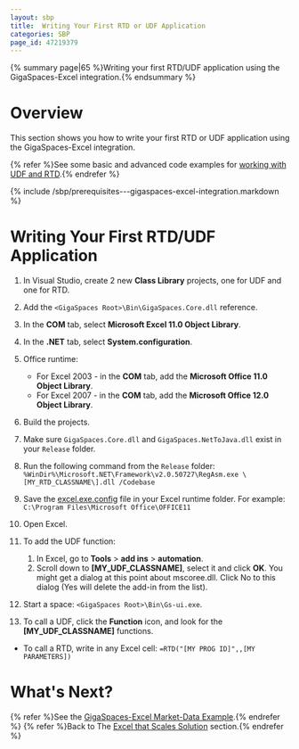```yaml
---
layout: sbp
title:  Writing Your First RTD or UDF Application
categories: SBP
page_id: 47219379
---
```


{% summary page|65 %}Writing your first RTD/UDF application using the GigaSpaces-Excel integration.{% endsummary %}

# Overview

This section shows you how to write your first RTD or UDF application using the GigaSpaces-Excel integration.

{% refer %}See some basic and advanced code examples for [working with UDF and RTD](./rtd-and-udf-examples---gigaspaces-excel-integration.html).{% endrefer %}

{% include /sbp/prerequisites---gigaspaces-excel-integration.markdown %}

# Writing Your First RTD/UDF Application

1. In Visual Studio, create 2 new **Class Library** projects, one for UDF and one for RTD.
2. Add the `<GigaSpaces Root>\Bin\GigaSpaces.Core.dll` reference.
3. In the **COM** tab, select **Microsoft Excel 11.0 Object Library**.
4. In the **.NET** tab, select **System.configuration**.
5. Office runtime:
    - For Excel 2003 - in the **COM** tab, add the **Microsoft Office 11.0 Object Library**.
    - For Excel 2007 - in the **COM** tab, add the **Microsoft Office 12.0 Object Library**.

6. Build the projects.
7. Make sure `GigaSpaces.Core.dll` and `GigaSpaces.NetToJava.dll` exist in your `Release` folder.
8. Run the following command from the `Release` folder:
    `%WinDir%\Microsoft.NET\Framework\v2.0.50727\RegAsm.exe \[MY_RTD_CLASSNAME\].dll /Codebase`

9. Save the [excel.exe.config](excel.exe.config) file in your Excel runtime folder. For example: `C:\Program Files\Microsoft Office\OFFICE11`
10. Open Excel.
11. To add the UDF function:
    1. In Excel, go to **Tools** > **add ins** > **automation**.
    2. Scroll down to **\[MY_UDF_CLASSNAME\]**, select it and click **OK**. You might get a dialog at this point about mscoree.dll. Click No to this dialog (Yes will delete the add-in from the list).
12. Start a space: `<GigaSpaces Root>\Bin\Gs-ui.exe`.
13. To call a UDF, click the **Function** icon, and look for the **\[MY_UDF_CLASSNAME\]** functions.

- To call a RTD, write in any Excel cell:
    `=RTD("[MY PROG ID]",,[MY PARAMETERS])`

# What's Next?

{% refer %}See the [GigaSpaces-Excel Market-Data Example](./gigaspaces-excel-market-data-example.html).{% endrefer %}
{% refer %}Back to The [Excel that Scales Solution](./excel-that-scales-solution.html) section.{% endrefer %}
